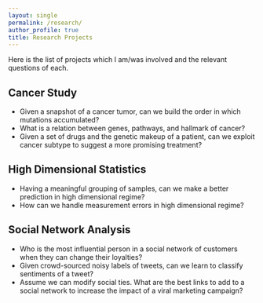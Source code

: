 ```yaml
---
layout: single 
permalink: /research/
author_profile: true
title: Research Projects
---
```

Here is the list of projects which I am/was involved and the relevant questions of each.  

## Cancer Study 
- Given a snapshot of a cancer tumor, can we build the order in which mutations accumulated? 
- What is a relation between genes, pathways, and hallmark of cancer? 
- Given a set of drugs and the genetic makeup of a patient, can we exploit cancer subtype to suggest a more promising treatment?

## High Dimensional Statistics 
- Having a meaningful grouping of samples, can we make a better prediction in high dimensional regime?
- How can we handle measurement errors in high dimensional regime?

## Social Network Analysis
- Who is the most influential person in a social network of customers when they can change their loyalties?
- Given crowd-sourced noisy labels of tweets, can we learn to classify sentiments of a tweet?
- Assume we can modify social ties. What are the best links to add to a social network to increase the impact of a viral marketing campaign? 
